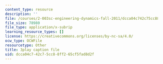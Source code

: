 ```yaml
---
content_type: resource
description: ''
file: /courses/2-003sc-engineering-dynamics-fall-2011/dcca04c742c75cc88ff265cf5fad8d2f_63sIgMvBuEQ.vtt
file_size: 78980
file_type: application/x-subrip
learning_resource_types: []
license: https://creativecommons.org/licenses/by-nc-sa/4.0/
ocw_type: OCWFile
resourcetype: Other
title: 3play caption file
uid: dcca04c7-42c7-5cc8-8ff2-65cf5fad8d2f
---
```

